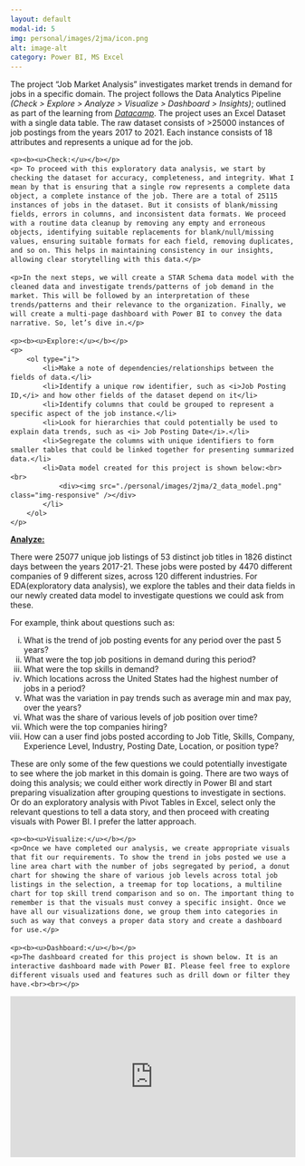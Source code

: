 ```yaml
---
layout: default
modal-id: 5
img: personal/images/2jma/icon.png
alt: image-alt
category: Power BI, MS Excel
---
```

<style type="text/css">
.tg  {border-collapse:collapse;border-spacing:0;width:auto;height:auto;}
.tg td{border-color:black;border-style:solid;border-width:1px;font-size:12px;
  overflow:hidden;padding:10px 5px;word-break:normal;}
.tg th{border-color:black;border-style:solid;border-width:1px;font-size:12px;
  font-weight:normal;overflow:hidden;padding:10px 5px;word-break:normal;}
.tg .tg-cly1{text-align:left;vertical-align:middle}
.tg .tg-99ka{background-color:#D9E1F2;font-weight:bold;text-align:left;vertical-align:middle}
.responsive {width:auto;height:auto}
</style>

<div>
	<p>The project “Job Market Analysis” investigates market trends in demand for jobs in a specific domain. The project follows the Data Analytics Pipeline <i>(Check > Explore > Analyze > Visualize > Dashboard > Insights)</i>; outlined as part of the learning from <em><a href="https://app.datacamp.com/learn">Datacamp</a></em>. The project uses an Excel Dataset with a single data table. The raw dataset consists of >25000 instances of job postings from the years 2017 to 2021. Each instance consists of 18 attributes and represents a unique ad for the job.</p>
 	
	<p><b><u>Check:</u></b></p>
	<p> To proceed with this exploratory data analysis, we start by checking the dataset for accuracy, completeness, and integrity. What I mean by that is ensuring that a single row represents a complete data object, a complete instance of the job. There are a total of 25115 instances of jobs in the dataset. But it consists of blank/missing fields, errors in columns, and inconsistent data formats. We proceed with a routine data cleanup by removing any empty and erroneous objects, identifying suitable replacements for blank/null/missing values, ensuring suitable formats for each field, removing duplicates, and so on. This helps in maintaining consistency in our insights, allowing clear storytelling with this data.</p>
	
	<p>In the next steps, we will create a STAR Schema data model with the cleaned data and investigate trends/patterns of job demand in the market. This will be followed by an interpretation of these trends/patterns and their relevance to the organization. Finally, we will create a multi-page dashboard with Power BI to convey the data narrative. So, let’s dive in.</p>
	
	<p><b><u>Explore:</u></b></p>
	<p>
		<ol type="i">
			<li>Make a note of dependencies/relationships between the fields of data.</li>
			<li>Identify a unique row identifier, such as <i>Job Posting ID,</i> and how other fields of the dataset depend on it</li>
			<li>Identify columns that could be grouped to represent a specific aspect of the job instance.</li>
			<li>Look for hierarchies that could potentially be used to explain data trends, such as <i> Job Posting Date</i>.</li>
			<li>Segregate the columns with unique identifiers to form smaller tables that could be linked together for presenting summarized data.</li>
			<li>Data model created for this project is shown below:<br><br>
				<div><img src="./personal/images/2jma/2_data_model.png" class="img-responsive" /></div>
			</li>
		</ol>
	</p>

<p><b><u>Analyze:</u></b></p>
	<p>There were 25077 unique job listings of 53 distinct job titles in 1826 distinct days between the years 2017-21. These jobs were posted by 4470 different companies of 9 different sizes, across 120 different industries. For EDA(exploratory data analysis), we explore the tables and their data fields in our newly created data model to investigate questions we could ask from these.</p>
	<p>For example, think about questions such as:
	<ol type="i">
			<li>What is the trend of job posting events for any period over the past 5 years?</li>
			<li>What were the top job positions in demand during this period?</li>
			<li>What were the top skills in demand?</li>
			<li>Which locations across the United States had the highest number of jobs in a period? </li>
			<li>What was the variation in pay trends such as average min and max pay, over the years?</li>
			<li>What was the share of various levels of job position over time?</li>
			<li>Which were the top companies hiring?</li>
			<li>How can a user find jobs posted according to Job Title, Skills, Company, Experience Level, Industry, Posting Date, Location, or position type?</li>
	</ol></p>
	<p> These are only some of the few questions we could potentially investigate to see where the job market in this domain is going. There are two ways of doing this analysis; we could either work directly in Power BI and start preparing visualization after grouping questions to investigate in sections. Or do an exploratory analysis with Pivot Tables in Excel, select only the relevant questions to tell a data story, and then proceed with creating visuals with Power BI. I prefer the latter approach.</p>
	
	<p><b><u>Visualize:</u></b></p>
	<p>Once we have completed our analysis, we create appropriate visuals that fit our requirements. To show the trend in jobs posted we use a line area chart with the number of jobs segregated by period, a donut chart for showing the share of various job levels across total job listings in the selection, a treemap for top locations, a multiline chart for top skill trend comparison and so on. The important thing to remember is that the visuals must convey a specific insight. Once we have all our visualizations done, we group them into categories in such as way that conveys a proper data story and create a dashboard for use.</p>
	
	<p><b><u>Dashboard:</u></b></p>
	<p>The dashboard created for this project is shown below. It is an interactive dashboard made with Power BI. Please feel free to explore different visuals used and features such as drill down or filter they have.<br><br></p>
<div style="padding-bottom:56.25%; position:relative; display:block; width: 100%">
  <iframe width="100%" height="100%" src="https://app.powerbi.com/view?r=eyJrIjoiZmI1MzZiNTAtYWVmOC00NTM1LWFhNjQtNzQwNGUwMjkzZGQwIiwidCI6Ijg0N2I0NjNlLWZmOTgtNGMyYy05NzRhLWZjMDUwZDIxZjNiNSJ9&amp;embedImagePlaceholder=true&amp;pageName=ReportSection" frameborder="0" allowfullscreen="true" style="position:absolute; top:0; left: 0">
  </iframe>
</div>

